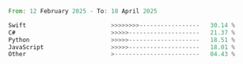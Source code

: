 <!--START_SECTION:Languages-->

```rust
From: 12 February 2025 - To: 18 April 2025

Swift                        >>>>>>>>-----------------   30.14 %
C#                           >>>>>--------------------   21.37 %
Python                       >>>>>--------------------   18.51 %
JavaScript                   >>>>>--------------------   18.01 %
Other                        >------------------------   04.43 %
```

<!--END_SECTION:Languages-->
